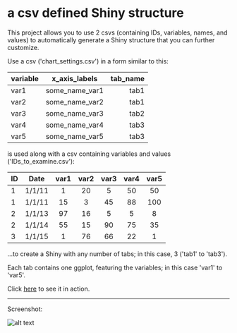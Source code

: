 # a csv defined Shiny structure

This project allows you to use 2 csvs (containing IDs, variables, names, and values) to automatically generate a Shiny structure that you can further customize.

Use a csv ('chart_settings.csv') in a form similar to this:  

| variable  | x_axis_labels | tab_name |
| --------- |:-------------:| --------:|
| var1 | some_name_var1 | tab1 |
| var2 | some_name_var2 | tab1 |
| var3 | some_name_var3 | tab2 |
| var4 | some_name_var4 | tab3 |
| var5 | some_name_var5 | tab3 |
  
is used along with a csv containing variables and values ('IDs_to_examine.csv'): 

| ID  | Date   | var1 | var2 | var3 | var4 | var5 |
| --- |:------:|:----:|:----:|:----:|:----:|:----:|
| 1   | 1/1/11 | 1    |   20 |   5  |  50  |  50  |
| 1   | 1/1/11 | 15   |    3 |  45  |  88  | 100  | 
| 2   | 1/1/13 | 97   |   16 |   5  |   5  |   8  |
| 2   | 1/1/14 | 55   |   15 |  90  |  75  |  35  |
| 3   | 1/1/15 | 1    |   76 |  66  |  22  |   1  |
 
...to create a Shiny with any number of tabs; in this case, 3 ('tab1' to 'tab3').  

Each tab contains one ggplot, featuring the variables; in this case 'var1' to 'var5'.

Click [here](https://mattobriendotme.shinyapps.io/csv-defined-Shiny-structure/) to see it in action.  

---
Screenshot:  

![alt text][logo]

[logo]: https://github.com/mobbSF/csv-defined-Shiny-structure/blob/master/screenshot.png?raw=true "Logo Title Text 2"
